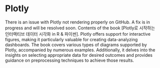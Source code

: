 # Plotly
There is an issue with Plotly not rendering properly on GitHub. A fix is in progress and will be resolved soon.
Contents of the book [Plotly로 시작하는 인터랙티브 데이터 시각화 in R & 파이썬].
Plotly offers support for interactive figures, making it particularly valuable for creating data-analyzing dashboards. 
The book covers various types of diagrams supported by Plotly, accompanied by numerous examples. 
Additionally, it delves into the insights on selecting appropriate data for desired outcomes and provides guidance on preprocessing techniques to achieve those results.
